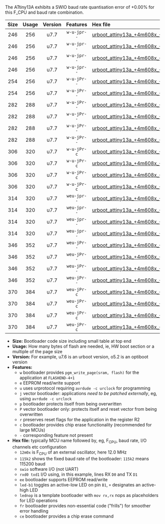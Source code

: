 The ATtiny13A exhibits a SWIO baud rate quantisation error of +0.00% for this F_CPU and baud rate combination.

|Size|Usage|Version|Features|Hex file|
|:-:|:-:|:-:|:-:|:--|
|246|256|u7.7|`w-u-jpr--`|[urboot_attiny13a_+4m608x_+115k2_swio_rxb0_txb1_led+b2.hex](https://raw.githubusercontent.com/stefanrueger/urboot.hex/main/mcus/attiny13a/external_oscillator/fcpu_+4m608x/br_+115k2/urboot_attiny13a_+4m608x_+115k2_swio_rxb0_txb1_led+b2.hex)|
|246|256|u7.7|`w-u-jpr--`|[urboot_attiny13a_+4m608x_+115k2_swio_rxb0_txb1_lednop.hex](https://raw.githubusercontent.com/stefanrueger/urboot.hex/main/mcus/attiny13a/external_oscillator/fcpu_+4m608x/br_+115k2/urboot_attiny13a_+4m608x_+115k2_swio_rxb0_txb1_lednop.hex)|
|246|256|u7.7|`w-u-jpr--`|[urboot_attiny13a_+4m608x_+115k2_swio_rxb1_txb0_led+b2.hex](https://raw.githubusercontent.com/stefanrueger/urboot.hex/main/mcus/attiny13a/external_oscillator/fcpu_+4m608x/br_+115k2/urboot_attiny13a_+4m608x_+115k2_swio_rxb1_txb0_led+b2.hex)|
|246|256|u7.7|`w-u-jpr--`|[urboot_attiny13a_+4m608x_+115k2_swio_rxb1_txb0_lednop.hex](https://raw.githubusercontent.com/stefanrueger/urboot.hex/main/mcus/attiny13a/external_oscillator/fcpu_+4m608x/br_+115k2/urboot_attiny13a_+4m608x_+115k2_swio_rxb1_txb0_lednop.hex)|
|254|256|u7.7|`w-u-jPr--`|[urboot_attiny13a_+4m608x_+115k2_swio_rxb0_txb1.hex](https://raw.githubusercontent.com/stefanrueger/urboot.hex/main/mcus/attiny13a/external_oscillator/fcpu_+4m608x/br_+115k2/urboot_attiny13a_+4m608x_+115k2_swio_rxb0_txb1.hex)|
|254|256|u7.7|`w-u-jPr--`|[urboot_attiny13a_+4m608x_+115k2_swio_rxb1_txb0.hex](https://raw.githubusercontent.com/stefanrueger/urboot.hex/main/mcus/attiny13a/external_oscillator/fcpu_+4m608x/br_+115k2/urboot_attiny13a_+4m608x_+115k2_swio_rxb1_txb0.hex)|
|282|288|u7.7|`w-u-jPr--`|[urboot_attiny13a_+4m608x_+115k2_swio_rxb0_txb1_led+b2_fr.hex](https://raw.githubusercontent.com/stefanrueger/urboot.hex/main/mcus/attiny13a/external_oscillator/fcpu_+4m608x/br_+115k2/urboot_attiny13a_+4m608x_+115k2_swio_rxb0_txb1_led+b2_fr.hex)|
|282|288|u7.7|`w-u-jPr--`|[urboot_attiny13a_+4m608x_+115k2_swio_rxb0_txb1_lednop_fr.hex](https://raw.githubusercontent.com/stefanrueger/urboot.hex/main/mcus/attiny13a/external_oscillator/fcpu_+4m608x/br_+115k2/urboot_attiny13a_+4m608x_+115k2_swio_rxb0_txb1_lednop_fr.hex)|
|282|288|u7.7|`w-u-jPr--`|[urboot_attiny13a_+4m608x_+115k2_swio_rxb1_txb0_led+b2_fr.hex](https://raw.githubusercontent.com/stefanrueger/urboot.hex/main/mcus/attiny13a/external_oscillator/fcpu_+4m608x/br_+115k2/urboot_attiny13a_+4m608x_+115k2_swio_rxb1_txb0_led+b2_fr.hex)|
|282|288|u7.7|`w-u-jPr--`|[urboot_attiny13a_+4m608x_+115k2_swio_rxb1_txb0_lednop_fr.hex](https://raw.githubusercontent.com/stefanrueger/urboot.hex/main/mcus/attiny13a/external_oscillator/fcpu_+4m608x/br_+115k2/urboot_attiny13a_+4m608x_+115k2_swio_rxb1_txb0_lednop_fr.hex)|
|306|320|u7.7|`w-u-jPr-c`|[urboot_attiny13a_+4m608x_+115k2_swio_rxb0_txb1_led+b2_fr_ce.hex](https://raw.githubusercontent.com/stefanrueger/urboot.hex/main/mcus/attiny13a/external_oscillator/fcpu_+4m608x/br_+115k2/urboot_attiny13a_+4m608x_+115k2_swio_rxb0_txb1_led+b2_fr_ce.hex)|
|306|320|u7.7|`w-u-jPr-c`|[urboot_attiny13a_+4m608x_+115k2_swio_rxb0_txb1_lednop_fr_ce.hex](https://raw.githubusercontent.com/stefanrueger/urboot.hex/main/mcus/attiny13a/external_oscillator/fcpu_+4m608x/br_+115k2/urboot_attiny13a_+4m608x_+115k2_swio_rxb0_txb1_lednop_fr_ce.hex)|
|306|320|u7.7|`w-u-jPr-c`|[urboot_attiny13a_+4m608x_+115k2_swio_rxb1_txb0_led+b2_fr_ce.hex](https://raw.githubusercontent.com/stefanrueger/urboot.hex/main/mcus/attiny13a/external_oscillator/fcpu_+4m608x/br_+115k2/urboot_attiny13a_+4m608x_+115k2_swio_rxb1_txb0_led+b2_fr_ce.hex)|
|306|320|u7.7|`w-u-jPr-c`|[urboot_attiny13a_+4m608x_+115k2_swio_rxb1_txb0_lednop_fr_ce.hex](https://raw.githubusercontent.com/stefanrueger/urboot.hex/main/mcus/attiny13a/external_oscillator/fcpu_+4m608x/br_+115k2/urboot_attiny13a_+4m608x_+115k2_swio_rxb1_txb0_lednop_fr_ce.hex)|
|314|320|u7.7|`weu-jpr--`|[urboot_attiny13a_+4m608x_+115k2_swio_rxb0_txb1_ee_led+b2.hex](https://raw.githubusercontent.com/stefanrueger/urboot.hex/main/mcus/attiny13a/external_oscillator/fcpu_+4m608x/br_+115k2/urboot_attiny13a_+4m608x_+115k2_swio_rxb0_txb1_ee_led+b2.hex)|
|314|320|u7.7|`weu-jpr--`|[urboot_attiny13a_+4m608x_+115k2_swio_rxb0_txb1_ee_lednop.hex](https://raw.githubusercontent.com/stefanrueger/urboot.hex/main/mcus/attiny13a/external_oscillator/fcpu_+4m608x/br_+115k2/urboot_attiny13a_+4m608x_+115k2_swio_rxb0_txb1_ee_lednop.hex)|
|314|320|u7.7|`weu-jpr--`|[urboot_attiny13a_+4m608x_+115k2_swio_rxb1_txb0_ee_led+b2.hex](https://raw.githubusercontent.com/stefanrueger/urboot.hex/main/mcus/attiny13a/external_oscillator/fcpu_+4m608x/br_+115k2/urboot_attiny13a_+4m608x_+115k2_swio_rxb1_txb0_ee_led+b2.hex)|
|314|320|u7.7|`weu-jpr--`|[urboot_attiny13a_+4m608x_+115k2_swio_rxb1_txb0_ee_lednop.hex](https://raw.githubusercontent.com/stefanrueger/urboot.hex/main/mcus/attiny13a/external_oscillator/fcpu_+4m608x/br_+115k2/urboot_attiny13a_+4m608x_+115k2_swio_rxb1_txb0_ee_lednop.hex)|
|346|352|u7.7|`weu-jPr--`|[urboot_attiny13a_+4m608x_+115k2_swio_rxb0_txb1_ee_led+b2_fr.hex](https://raw.githubusercontent.com/stefanrueger/urboot.hex/main/mcus/attiny13a/external_oscillator/fcpu_+4m608x/br_+115k2/urboot_attiny13a_+4m608x_+115k2_swio_rxb0_txb1_ee_led+b2_fr.hex)|
|346|352|u7.7|`weu-jPr--`|[urboot_attiny13a_+4m608x_+115k2_swio_rxb0_txb1_ee_lednop_fr.hex](https://raw.githubusercontent.com/stefanrueger/urboot.hex/main/mcus/attiny13a/external_oscillator/fcpu_+4m608x/br_+115k2/urboot_attiny13a_+4m608x_+115k2_swio_rxb0_txb1_ee_lednop_fr.hex)|
|346|352|u7.7|`weu-jPr--`|[urboot_attiny13a_+4m608x_+115k2_swio_rxb1_txb0_ee_led+b2_fr.hex](https://raw.githubusercontent.com/stefanrueger/urboot.hex/main/mcus/attiny13a/external_oscillator/fcpu_+4m608x/br_+115k2/urboot_attiny13a_+4m608x_+115k2_swio_rxb1_txb0_ee_led+b2_fr.hex)|
|346|352|u7.7|`weu-jPr--`|[urboot_attiny13a_+4m608x_+115k2_swio_rxb1_txb0_ee_lednop_fr.hex](https://raw.githubusercontent.com/stefanrueger/urboot.hex/main/mcus/attiny13a/external_oscillator/fcpu_+4m608x/br_+115k2/urboot_attiny13a_+4m608x_+115k2_swio_rxb1_txb0_ee_lednop_fr.hex)|
|370|384|u7.7|`weu-jPr-c`|[urboot_attiny13a_+4m608x_+115k2_swio_rxb0_txb1_ee_led+b2_fr_ce.hex](https://raw.githubusercontent.com/stefanrueger/urboot.hex/main/mcus/attiny13a/external_oscillator/fcpu_+4m608x/br_+115k2/urboot_attiny13a_+4m608x_+115k2_swio_rxb0_txb1_ee_led+b2_fr_ce.hex)|
|370|384|u7.7|`weu-jPr-c`|[urboot_attiny13a_+4m608x_+115k2_swio_rxb0_txb1_ee_lednop_fr_ce.hex](https://raw.githubusercontent.com/stefanrueger/urboot.hex/main/mcus/attiny13a/external_oscillator/fcpu_+4m608x/br_+115k2/urboot_attiny13a_+4m608x_+115k2_swio_rxb0_txb1_ee_lednop_fr_ce.hex)|
|370|384|u7.7|`weu-jPr-c`|[urboot_attiny13a_+4m608x_+115k2_swio_rxb1_txb0_ee_led+b2_fr_ce.hex](https://raw.githubusercontent.com/stefanrueger/urboot.hex/main/mcus/attiny13a/external_oscillator/fcpu_+4m608x/br_+115k2/urboot_attiny13a_+4m608x_+115k2_swio_rxb1_txb0_ee_led+b2_fr_ce.hex)|
|370|384|u7.7|`weu-jPr-c`|[urboot_attiny13a_+4m608x_+115k2_swio_rxb1_txb0_ee_lednop_fr_ce.hex](https://raw.githubusercontent.com/stefanrueger/urboot.hex/main/mcus/attiny13a/external_oscillator/fcpu_+4m608x/br_+115k2/urboot_attiny13a_+4m608x_+115k2_swio_rxb1_txb0_ee_lednop_fr_ce.hex)|

- **Size:** Bootloader code size including small table at top end
- **Usage:** How many bytes of flash are needed, ie, HW boot section or a multiple of the page size
- **Version:** For example, u7.6 is an urboot version, o5.2 is an optiboot version
- **Features:**
  + `w` bootloader provides `pgm_write_page(sram, flash)` for the application at `FLASHEND-4+1`
  + `e` EEPROM read/write support
  + `u` uses urprotocol requiring `avrdude -c urclock` for programming
  + `j` vector bootloader: applications *need to be patched externally*, eg, using `avrdude -c urclock`
  + `p` bootloader protects itself from being overwritten
  + `P` vector bootloader only: protects itself and reset vector from being overwritten
  + `r` preserves reset flags for the application in the register R2
  + `c` bootloader provides chip erase functionality (recommended for large MCUs)
  + `-` corresponding feature not present
- **Hex file:** typically MCU name followed by, eg, F<sub>CPU</sub>, baud rate, I/O channels etc configuration
  + `12m0x` is F<sub>CPU</sub> of an external oscillator, here 12.0 MHz
  + `115k2` shows the fixed baud rate of the bootloader: `115k2` means 115200 baud
  + `swio` software I/O (not UART)
  + `rxd0 txd1` I/O using, in this example, lines RX `D0` and TX `D1`
  + `ee` bootloader supports EEPROM read/write
  + `led-b1` toggles an active-low LED on pin `B1`, `+` designates an active-high LED
  + `lednop` is a template bootloader with `mov rx,rx` nops as placeholders for LED operations
  + `fr` bootloader provides non-essential code ("frills") for smoother error handling
  + `ce` bootloader provides a chip erase command
